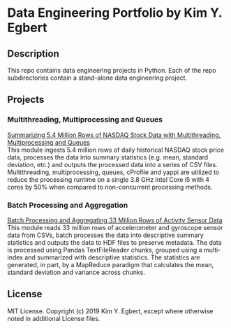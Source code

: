 # Data Engineering Portfolio by Kim Y. Egbert

## Description

This repo contains data engineering projects in Python. Each of the repo subdirectories contain a stand-alone data engineering project.

## Projects

### Multithreading, Multiprocessing and Queues

[Summarizing 5.4 Million Rows of NASDAQ Stock Data with Multithreading, Multiprocessing and Queues](/stocks-multithreading-multiprocessing)  
This module ingests 5.4 million rows of daily historical NASDAQ stock price data, processes the data into summary statistics (e.g. mean, standard deviation, etc.) and outputs the processed data into a series of CSV files. Multithreading, multiprocessing, queues, cProfile and yappi are utilized to reduce the processing runtime on a single 3.8 GHz Intel Core i5 with 4 cores by 50% when compared to non-concurrent processing methods. 

### Batch Processing and Aggregation

[Batch Processing and Aggregating 33 Million Rows of Activity Sensor Data](/activity-sensors-batch-process)  
This module reads 33 million rows of accelerometer and gyroscope sensor data from CSVs, batch processes the data into descriptive summary statistics and outputs the data to HDF files to preserve metadata. The data is processed using Pandas TextFileReader chunks, grouped using a multi-index and summarized with descriptive statistics. The statistics are generated, in part, by a MapReduce paradigm that calculates the mean, standard deviation and variance across chunks.

## License

MIT License. Copyright (c) 2019 Kim Y. Egbert, except where otherwise noted in additional License files.
